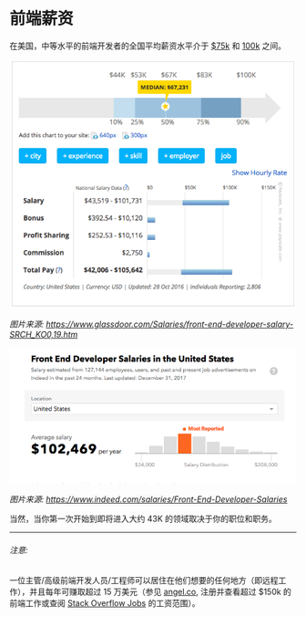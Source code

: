 # 前端薪资

在美国，中等水平的前端开发者的全国平均薪资水平介于 [$75k](https://www.glassdoor.com/Salaries/front-end-developer-salary-SRCH_KO0,19.htm)  和 [100k](https://medium.com/javascript-scene/top-javascript-libraries-tech-to-learn-in-2018-c38028e028e6) 之间。

![](../images/salary.png "https://www.glassdoor.com/Salaries/front-end-developer-salary-SRCH_KO0")

<cite>图片来源: <a href="https://www.glassdoor.com/Salaries/front-end-developer-salary-SRCH_KO0,19.htm">https://www.glassdoor.com/Salaries/front-end-developer-salary-SRCH_KO0,19.htm</a></cite>

![](../images/salary3.png "https://www.indeed.com/salaries/Front-End-Developer-Salaries")

<cite>图片来源: <a href="https://www.indeed.com/salaries/Front-End-Developer-Salaries">https://www.indeed.com/salaries/Front-End-Developer-Salaries</a></cite>

当然，当你第一次开始到即将进入大约 43K 的领域取决于你的职位和职务。

***

###### 注意:

一位主管/高级前端开发人员/工程师可以居住在他们想要的任何地方（即远程工作），并且每年可赚取超过 15 万美元（参见 [angel.co](https://angel.co/jobs), 注册并查看超过 $150k 的前端工作或查阅 [Stack Overflow Jobs](https://stackoverflow.com/jobs?q=front-end&sort=y) 的工资范围）。












 






